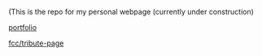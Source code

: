 (This is the repo for my personal webpage (currently under construction)

[portfolio](./portfolio/index.html)

[fcc/tribute-page](./fcc/tribute-page/index.html)
